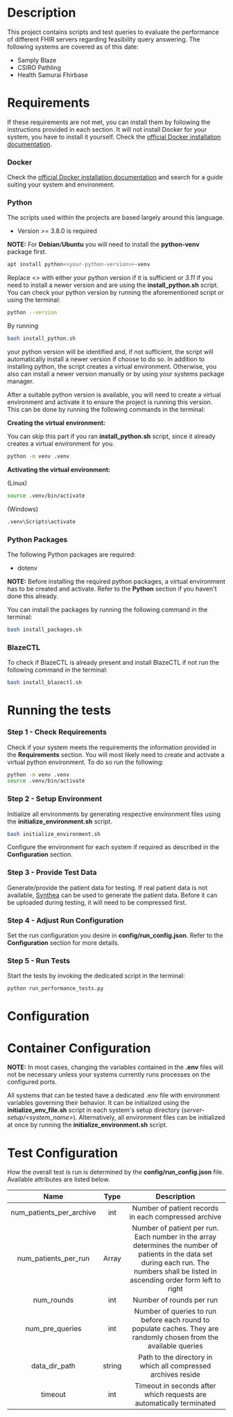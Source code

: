 # Description

This project contains scripts and test queries to evaluate the performance of different FHIR
servers regarding feasibility query answering.
The following systems are covered as of this date:
- Samply Blaze
- CSIRO Pathling
- Health Samurai Fhirbase

# Requirements

If these requirements are not met, you can install them by following the instructions 
provided in each section.
It will not install Docker for your system, you have to install it yourself. Check the
[official Docker installation documentation](https://docs.docker.com/engine/install/).

### Docker
Check the
[official Docker installation documentation](https://docs.docker.com/engine/install/) and 
search for a guide suiting your system and environment.


### Python
The scripts used within the projects are based largely around this language.
- Version >= 3.8.0 is required

**NOTE:** For **Debian**/**Ubuntu** you will need to install the **python-venv** package first.
```bash
apt install python<<your-python-version>>-venv
```
Replace *<<your-python-version>>* with either your python version if it is sufficient or 
*3.11* if you need to install a newer version and are using the **install_python.sh** script.
You can check your python version by running the aforementioned script or using the terminal:
```bash
python --version
```

By running
```bash
bash install_python.sh
```
your python version will be identified and, if not sufficient, the script will automatically
install a newer version if choose to do so. In addition to installing python, the script creates
a virtual environment. Otherwise, you also can install a newer version manually or by using
your systems package manager.

After a suitable python version is available, you will need to create a virtual environment
and activate it to ensure the project is running this version. This can be done by running
the following commands in the terminal:

**Creating the virtual environment:**

You can skip this part if you ran **install_python.sh** script, since it already creates a
virtual environment for you.
```bash
python -m venv .venv
```

**Activating the virtual environment:**

(Linux)
```bash
source .venv/bin/activate
```

(Windows)
```bash
.venv\Scripts\activate
```

### Python Packages
The following Python packages are required:
- dotenv

**NOTE:** Before installing the required python packages, a virtual environment has to be created and
activate. Refer to the **Python** section if you haven't done this already. 

You can install the packages by running the following command in the terminal:
```bash
bash install_packages.sh
```

### BlazeCTL
To check if BlazeCTL is already present and install BlazeCTL if not run the following 
command in the terminal:
```bash
bash install_blazectl.sh
```

# Running the tests

### Step 1 - Check Requirements
Check if your system meets the requirements the information provided in the **Requirements** section.
You will most likely need to create and activate a virtual python environment. To do so run the following:
```bash
python -m venv .venv
source .venv/bin/activate
```

### Step 2 - Setup Environment
Initialize all environments by generating respective environment files using the **initialize_environment.sh**
script. 
```bash
bash initialize_environment.sh 
```
Configure the environment for each system if required as described in the **Configuration** section.

### Step 3 - Provide Test Data
Generate/provide the patient data for testing. If real patient data is not available, [Synthea](https://github.com/synthetichealth/synthea) can be used to generate the patient data. Before it can be uploaded during testing, it will need to be compressed first.

### Step 4 - Adjust Run Configuration
Set the run configuration you desire in **config/run_config.json**. Refer to the **Configuration** section for more details.

### Step 5 - Run Tests
Start the tests by invoking the dedicated script in the terminal:
```bash
python run_performance_tests.py
```
# Configuration

# Container Configuration
**NOTE:** In most cases, changing the variables contained in the **.env** files will not be necessary unless your systems 
currently runs processes on the configured ports.

All systems that can be tested have a dedicated .env file with environment variables governing their behavior. It can be
initialized using the **initialize_env_file.sh** script in each system's setup directory (*server-setup/<system_name>*).
Alternatively, all environment files can be initialized at once by running the 
**initialize_environment.sh** script.

# Test Configuration

How the overall test is run is determined by the **config/run_config.json** file. Available attributes are listed
below.

|           Name           |    Type    |                                                                                       Description                                                                                        |
|:------------------------:|:----------:|:----------------------------------------------------------------------------------------------------------------------------------------------------------------------------------------:|
| num_patients_per_archive |    int     |                                                                   Number of patient records in each compressed archive                                                                   |
|   num_patients_per_run   | Array<int> | Number of patient per run. Each number in the array determines the number of patients in the data set during each run. The numbers shall be listed in ascending order form left to right |
|        num_rounds        |    int     |                                                                                 Number of rounds per run                                                                                 |
|     num_pre_queries      |    int     |                                    Number of queries to run before each round to populate caches. They are randomly chosen from the available queries                                    |
|      data_dir_path       |   string   |                                                              Path to the directory in which all compressed archives reside                                                               |
|         timeout          |    int     |                                                           Timeout in seconds after which requests are automatically terminated                                                           |

